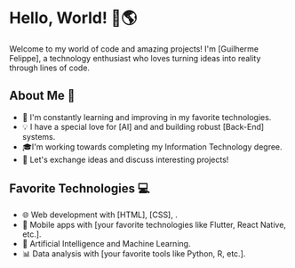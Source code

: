 # Hello, World! 👋🌎

Welcome to my world of code and amazing projects! I'm [Guilherme Felippe], a technology enthusiast who loves turning ideas into reality through lines of code.

## About Me 🚀

  - 🌱 I'm constantly learning and improving in my favorite technologies.
  - 💡 I have a special love for [AI] and and building robust [Back-End] systems.
  - 🎓I'm working towards completing my Information Technology degree.
  - 💬 Let's exchange ideas and discuss interesting projects!

## Favorite Technologies 💻

  - 🌐 Web development with [HTML], [CSS], .
  - 📱 Mobile apps with [your favorite technologies like Flutter, React Native, etc.].
  - 🤖 Artificial Intelligence and Machine Learning.
  - 📊 Data analysis with [your favorite tools like Python, R, etc.].

<!--
**guifelippe/guifelippe** is a ✨ _special_ ✨ repository because its `README.md` (this file) appears on your GitHub profile.

Here are some ideas to get you started: https://www.linkedin.com/in/guilherme-felippe-de-campos-a5a551288

- 🔭 I’m currently working on ...
- 🌱 I’m currently learning ...
- 👯 I’m looking to collaborate on ...
- 🤔 I’m looking for help with ...
- 💬 Ask me about ...
- 📫 How to reach me: ...
- 😄 Pronouns: ...
- ⚡ Fun fact: ...
-->
